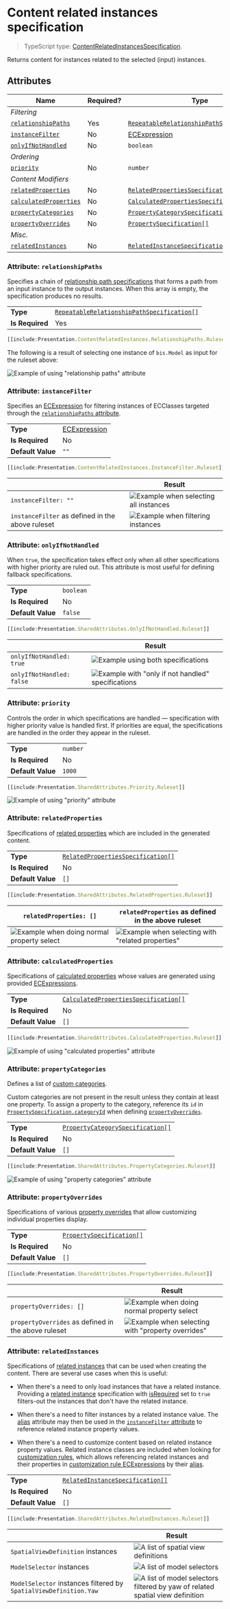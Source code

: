 # Content related instances specification

> TypeScript type: [ContentRelatedInstancesSpecification]($presentation-common).

Returns content for instances related to the selected (input) instances.

## Attributes

| Name                                                      | Required? | Type                                                                                         | Default |
| --------------------------------------------------------- | --------- | -------------------------------------------------------------------------------------------- | ------- |
| *Filtering*                                               |
| [`relationshipPaths`](#attribute-relationshippaths)       | Yes       | [`RepeatableRelationshipPathSpecification[]`](../RepeatableRelationshipPathSpecification.md) |         |
| [`instanceFilter`](#attribute-instancefilter)             | No        | [ECExpression](./ECExpressions.md#instance-filter)                                           | `""`    |
| [`onlyIfNotHandled`](#attribute-onlyifnothandled)         | No        | `boolean`                                                                                    | `false` |
| *Ordering*                                                |
| [`priority`](#attribute-priority)                         | No        | `number`                                                                                     | `1000`  |
| *Content Modifiers*                                       |
| [`relatedProperties`](#attribute-relatedproperties)       | No        | [`RelatedPropertiesSpecification[]`](./RelatedPropertiesSpecification.md)                    | `[]`    |
| [`calculatedProperties`](#attribute-calculatedproperties) | No        | [`CalculatedPropertiesSpecification[]`](./CalculatedPropertiesSpecification.md)              | `[]`    |
| [`propertyCategories`](#attribute-propertycategories)     | No        | [`PropertyCategorySpecification[]`](./PropertyCategorySpecification.md)                      | `[]`    |
| [`propertyOverrides`](#attribute-propertyoverrides)       | No        | [`PropertySpecification[]`](./PropertySpecification.md)                                      | `[]`    |
| *Misc.*                                                   |
| [`relatedInstances`](#attribute-relatedinstances)         | No        | [`RelatedInstanceSpecification[]`](../RelatedInstanceSpecification.md)                       | `[]`    |

### Attribute: `relationshipPaths`

Specifies a chain of [relationship path specifications](../RepeatableRelationshipPathSpecification.md) that forms a path from an input instance to the output instances. When this array is empty, the specification produces no results.

|                 |                                                                                              |
| --------------- | -------------------------------------------------------------------------------------------- |
| **Type**        | [`RepeatableRelationshipPathSpecification[]`](../RepeatableRelationshipPathSpecification.md) |
| **Is Required** | Yes                                                                                          |

```ts
[[include:Presentation.ContentRelatedInstances.RelationshipPaths.Ruleset]]
```

The following is a result of selecting one instance of `bis.Model` as input for the ruleset above:

![Example of using "relationship paths" attribute](./media/contentrelatedinstances-with-relationshippaths.png)

### Attribute: `instanceFilter`

Specifies an [ECExpression](./ECExpressions.md#instance-filter) for filtering instances of ECClasses targeted through the [`relationshipPaths` attribute](#attribute-relationshippaths).

|                   |                                                    |
| ----------------- | -------------------------------------------------- |
| **Type**          | [ECExpression](./ECExpressions.md#instance-filter) |
| **Is Required**   | No                                                 |
| **Default Value** | `""`                                               |

```ts
[[include:Presentation.ContentRelatedInstances.InstanceFilter.Ruleset]]
```

|                                                  | Result                                                                                      |
| ------------------------------------------------ | ------------------------------------------------------------------------------------------- |
| `instanceFilter: ""`                             | ![Example when selecting all instances](./media/sharedattributes-with-instancefilter-1.png) |
| `instanceFilter` as defined in the above ruleset | ![Example when filtering instances](./media/sharedattributes-with-instancefilter-2.png)     |

### Attribute: `onlyIfNotHandled`

When `true`, the specification takes effect only when all other specifications with higher priority are ruled out. This attribute is most useful for defining fallback specifications.

|                   |           |
| ----------------- | --------- |
| **Type**          | `boolean` |
| **Is Required**   | No        |
| **Default Value** | `false`   |

```ts
[[include:Presentation.SharedAttributes.OnlyIfNotHandled.Ruleset]]
```

|                           | Result                                                                                                     |
| ------------------------- | ---------------------------------------------------------------------------------------------------------- |
| `onlyIfNotHandled: true`  | ![Example using both specifications](./media/sharedattributes-with-onlyifnothandled-1.png)                 |
| `onlyIfNotHandled: false` | ![Example with "only if not handled" specifications](./media/sharedattributes-with-onlyifnothandled-2.png) |

### Attribute: `priority`

Controls the order in which specifications are handled — specification with higher priority value is handled first. If priorities are equal, the specifications are handled in the order they appear in the ruleset.

|                   |          |
| ----------------- | -------- |
| **Type**          | `number` |
| **Is Required**   | No       |
| **Default Value** | `1000`   |

```ts
[[include:Presentation.SharedAttributes.Priority.Ruleset]]
```

![Example of using "priority" attribute](./media/sharedattributes-with-priority.png)

### Attribute: `relatedProperties`

Specifications of [related properties](./RelatedPropertiesSpecification.md) which are included in the generated content.

|                   |                                                                           |
| ----------------- | ------------------------------------------------------------------------- |
| **Type**          | [`RelatedPropertiesSpecification[]`](./RelatedPropertiesSpecification.md) |
| **Is Required**   | No                                                                        |
| **Default Value** | `[]`                                                                      |

```ts
[[include:Presentation.SharedAttributes.RelatedProperties.Ruleset]]
```

| `relatedProperties: []`                                                                             | `relatedProperties` as defined in the above ruleset                                                        |
| --------------------------------------------------------------------------------------------------- | ---------------------------------------------------------------------------------------------------------- |
| ![Example when doing normal property select](./media/sharedattributes-with-relatedproperties-1.png) | ![Example when selecting with "related properties"](./media/sharedattributes-with-relatedproperties-2.png) |

### Attribute: `calculatedProperties`

Specifications of [calculated properties](./CalculatedPropertiesSpecification.md) whose values are generated using provided [ECExpressions](../advanced/ECExpressions.md#ecinstance).

|                   |                                                                                 |
| ----------------- | ------------------------------------------------------------------------------- |
| **Type**          | [`CalculatedPropertiesSpecification[]`](./CalculatedPropertiesSpecification.md) |
| **Is Required**   | No                                                                              |
| **Default Value** | `[]`                                                                            |

```ts
[[include:Presentation.SharedAttributes.CalculatedProperties.Ruleset]]
```

![Example of using "calculated properties" attribute](./media/sharedattributes-with-calculatedproperties.png)

### Attribute: `propertyCategories`

Defines a list of [custom categories](PropertyCategorySpecification.md).

Custom categories are not present in the result unless they contain at least one property. To assign a property to the category, reference its `id` in [`PropertySpecification.categoryId`](./PropertySpecification.md) when defining [`propertyOverrides`](#attribute-propertyoverrides).

|                   |                                                                         |
| ----------------- | ----------------------------------------------------------------------- |
| **Type**          | [`PropertyCategorySpecification[]`](./PropertyCategorySpecification.md) |
| **Is Required**   | No                                                                      |
| **Default Value** | `[]`                                                                    |

```ts
[[include:Presentation.SharedAttributes.PropertyCategories.Ruleset]]
```

![Example of using "property categories" attribute](./media/sharedattributes-with-propertycategories.png)

### Attribute: `propertyOverrides`

Specifications of various [property overrides](./PropertySpecification.md) that allow customizing individual properties display.

|                   |                                                         |
| ----------------- | ------------------------------------------------------- |
| **Type**          | [`PropertySpecification[]`](./PropertySpecification.md) |
| **Is Required**   | No                                                      |
| **Default Value** | `[]`                                                    |

```ts
[[include:Presentation.SharedAttributes.PropertyOverrides.Ruleset]]
```

|                                                     | Result                                                                                                     |
| --------------------------------------------------- | ---------------------------------------------------------------------------------------------------------- |
| `propertyOverrides: []`                             | ![Example when doing normal property select](./media/sharedattributes-with-propertyoverrides-1.png)        |
| `propertyOverrides` as defined in the above ruleset | ![Example when selecting with "property overrides"](./media/sharedattributes-with-propertyoverrides-2.png) |

### Attribute: `relatedInstances`

Specifications of [related instances](../RelatedInstanceSpecification.md) that can be used when creating the content. There are several use cases when this is useful:

- When there's a need to only load instances that have a related instance. Providing a [related instance](../RelatedInstanceSpecification.md)
  specification with [isRequired](../RelatedInstanceSpecification.md#attribute-isrequired) set to `true` filters-out the instances that don't have the related instance.

- When there's a need to filter instances by a related instance value. The [alias](../RelatedInstanceSpecification.md#attribute-alias) attribute may then be used
  in the [`instanceFilter` attribute](#attribute-instancefilter) to reference related instance property values.

- When there's a need to customize content based on related instance property values. Related instance classes are included when looking for [customization rules](../customization/index.md),
  which allows referencing related instances and their properties in [customization rule ECExpressions](../customization/ECExpressions.md#override-value) by their
  [alias](../RelatedInstanceSpecification.md#attribute-alias).

|                   |                                                                        |
| ----------------- | ---------------------------------------------------------------------- |
| **Type**          | [`RelatedInstanceSpecification[]`](../RelatedInstanceSpecification.md) |
| **Is Required**   | No                                                                     |
| **Default Value** | `[]`                                                                   |

```ts
[[include:Presentation.SharedAttributes.RelatedInstances.Ruleset]]
```

|                                                                   | Result                                                                                                                                |
| ----------------------------------------------------------------- | ------------------------------------------------------------------------------------------------------------------------------------- |
| `SpatialViewDefinition` instances                                 | ![A list of spatial view definitions](./media/sharedattributes-with-relatedinstances-3.png)                                           |
| `ModelSelector` instances                                         | ![A list of model selectors](./media/sharedattributes-with-relatedinstances-2.png)                                                    |
| `ModelSelector` instances filtered by `SpatialViewDefinition.Yaw` | ![A list of model selectors filtered by yaw of related spatial view definition](./media/sharedattributes-with-relatedinstances-1.png) |
